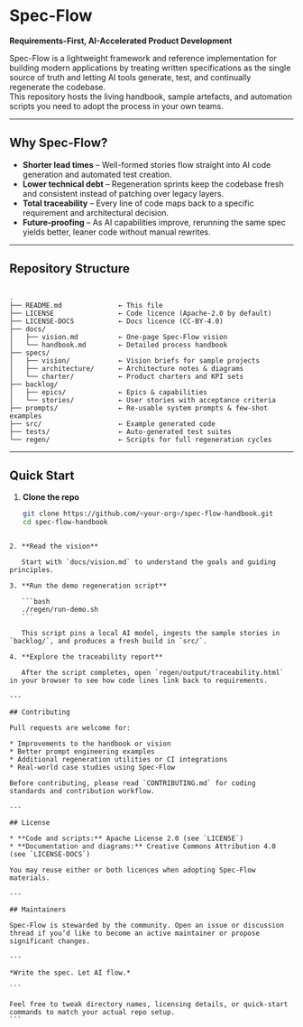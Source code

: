 
# Spec-Flow

**Requirements-First, AI-Accelerated Product Development**

Spec-Flow is a lightweight framework and reference implementation for building modern applications by treating written specifications as the single source of truth and letting AI tools generate, test, and continually regenerate the codebase.  
This repository hosts the living handbook, sample artefacts, and automation scripts you need to adopt the process in your own teams.

---

## Why Spec-Flow?

* **Shorter lead times** – Well-formed stories flow straight into AI code generation and automated test creation.  
* **Lower technical debt** – Regeneration sprints keep the codebase fresh and consistent instead of patching over legacy layers.  
* **Total traceability** – Every line of code maps back to a specific requirement and architectural decision.  
* **Future-proofing** – As AI capabilities improve, rerunning the same spec yields better, leaner code without manual rewrites.  

---

## Repository Structure

```

.
├── README.md              ← This file
├── LICENSE                ← Code licence (Apache-2.0 by default)
├── LICENSE-DOCS           ← Docs licence (CC-BY-4.0)
├── docs/
│   ├── vision.md          ← One-page Spec-Flow vision
│   └── handbook.md        ← Detailed process handbook
├── specs/
│   ├── vision/            ← Vision briefs for sample projects
│   ├── architecture/      ← Architecture notes & diagrams
│   └── charter/           ← Product charters and KPI sets
├── backlog/
│   ├── epics/             ← Epics & capabilities
│   └── stories/           ← User stories with acceptance criteria
├── prompts/               ← Re-usable system prompts & few-shot examples
├── src/                   ← Example generated code
├── tests/                 ← Auto-generated test suites
└── regen/                 ← Scripts for full regeneration cycles

````

---

## Quick Start

1. **Clone the repo**

   ```bash
   git clone https://github.com/<your-org>/spec-flow-handbook.git
   cd spec-flow-handbook
````

2. **Read the vision**

   Start with `docs/vision.md` to understand the goals and guiding principles.

3. **Run the demo regeneration script**

   ```bash
   ./regen/run-demo.sh
   ```

   This script pins a local AI model, ingests the sample stories in `backlog/`, and produces a fresh build in `src/`.

4. **Explore the traceability report**

   After the script completes, open `regen/output/traceability.html` in your browser to see how code lines link back to requirements.

---

## Contributing

Pull requests are welcome for:

* Improvements to the handbook or vision
* Better prompt engineering examples
* Additional regeneration utilities or CI integrations
* Real-world case studies using Spec-Flow

Before contributing, please read `CONTRIBUTING.md` for coding standards and contribution workflow.

---

## License

* **Code and scripts:** Apache License 2.0 (see `LICENSE`)
* **Documentation and diagrams:** Creative Commons Attribution 4.0 (see `LICENSE-DOCS`)

You may reuse either or both licences when adopting Spec-Flow materials.

---

## Maintainers

Spec-Flow is stewarded by the community. Open an issue or discussion thread if you’d like to become an active maintainer or propose significant changes.

---

*Write the spec. Let AI flow.*

```

Feel free to tweak directory names, licensing details, or quick-start commands to match your actual repo setup.
```
